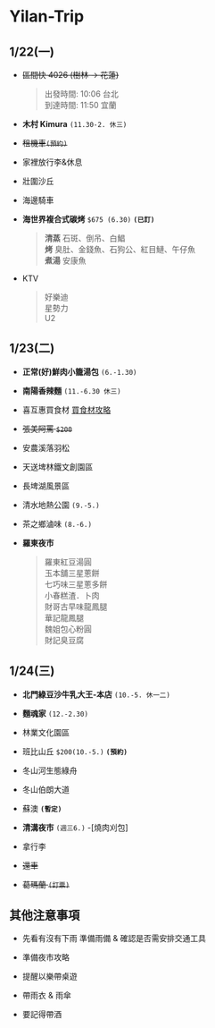 # Yilan-Trip

## 1/22(一)
- ~~區間快 4026 (樹林 → 花蓮)~~ 
  > 出發時間: 10:06 台北  
  > 到達時間: 11:50 宜蘭

- **木村 Kimura** `(11.30-2. 休三)`

- ~~租機車`(預約)`~~

- 家裡放行李&休息

- 壯圍沙丘

- 海邊騎車

- **海世界複合式碳烤** `$675 (6.30)` **`(已訂)`**
  >**清蒸** 石斑、倒吊、白鯧  
  >**烤** 臭肚、金錢魚、石狗公、紅目鰱、午仔魚  
  >**煮湯** 安康魚  

- KTV 
  > 好樂迪  
  > 星勢力  
  > U2  

## 1/23(二)
- **正常(好)鮮肉小籠湯包** `(6.-1.30)`

- **南陽香辣麵** `(11.-6.30 休三)`

- 喜互惠買食材 [買食材攻略](https://kafkalin.com/cingshuei-geothermal/)

- ~~張美阿罵 `$200`~~

- 安農溪落羽松

- 天送埤林鐵文創園區

- 長埤湖風景區

- 清水地熱公園 `(9.-5.)`

- 茶之鄉滷味 `(8.-6.)`

- **羅東夜市**
  >羅東紅豆湯圓  
  >玉本舖三星蔥餅  
  >七巧味三星蔥多餅  
  >小春糕渣．卜肉  
  >財哥古早味龍鳳腿  
  >華記龍鳳腿  
  >魏姐包心粉圓  
  >財記臭豆腐
  
## 1/24(三)
- **北門綠豆沙牛乳大王-本店** `(10.-5. 休一二)`

- **麵魂家** `(12.-2.30)`

- 林業文化園區

- 班比山丘 `$200(10.-5.)` **`(預約)`**

- 冬山河生態綠舟

- 冬山伯朗大道

- 蘇澳 **`(暫定)`**

- **清溝夜市** `(週三6.)`
 -[燒肉刈包]

- 拿行李

- ~~還車~~

- ~~葛瑪蘭 `(訂票)`~~

## 其他注意事項
- 先看有沒有下雨 準備雨備 & 確認是否需安排交通工具

- 準備夜市攻略

- 提醒以樂帶桌遊

- 帶雨衣 & 雨傘

- 要記得帶酒
